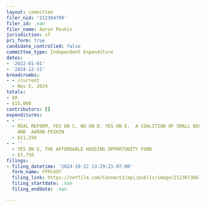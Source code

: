 ```yaml
---
layout: committee
filer_nid: '212364799'
filer_id: .nan
filer_name: Aaron Peskin
jurisdiction: sf
pri_form: true
candidate_controlled: false
committee_type: Independent Expenditure
dates:
- '2022-01-01'
- '2024-12-31'
breadcrumbs:
- - /current
  - Nov 5, 2024
totals:
- $0
- $15,000
contributors: []
expenditures:
- - ''
  - REAL REFORM, YES ON C, NO ON D, YES ON E,  A COALITION OF SMALL BUSINESSES, NEIGHBORS
    AND  AARON PESKIN
  - $11,250
- - ''
  - YES ON G, THE AFFORDABLE HOUSING OPPORTUNITY FUND
  - $3,750
filings:
- filing_datetime: '2024-10-22 13:29:21-07:00'
  form_name: FPPC497
  filing_link: https://netfile.com/Connect2/api/public/image/212367366
  filing_startdate: .nan
  filing_enddate: .nan

---
```


